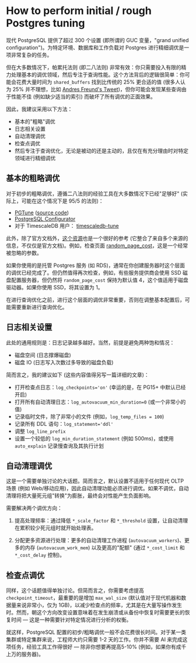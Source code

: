 # How to perform initial / rough Postgres tuning

现代 PostgreSQL 提供了超过 300 个设置 (即所谓的 GUC 变量，"grand unified configuration")。为特定环境、数据库和工作负载对 Postgres 进行精细调优是一项非常复杂的任务。

但在大多数情况下，帕累托法则 (即二八法则) 非常有效：你只需要投入有限的精力处理基本的调优领域，然后专注于查询性能。这个方法背后的逻辑很简单：你可能会花费大量时间为 `shared_buffers` 找到比传统的 25% 更合适的值 (很多人认为 25% 并不理想，比如  [Andres Freund's Tweet](https://twitter.com/andresfreundtec/status/1178765225895399424))，但你可能会发现某些查询由于性能不佳 (例如缺少适当的索引) 而破坏了所有调优的正面效果。

因此，我建议采用以下方法：

- 基本的"粗略"调优
- 日志相关设置
- 自动清理调优
- 检查点调优
- 然后专注于查询优化，无论是被动的还是主动的，且仅在有充分理由时对特定领域进行精细调优

## 基本的粗略调优

对于初步的粗略调优，遵循二八法则的经验工具在大多数情况下已经"足够好" (实际上，可能在这个情况下是 95/5 的法则)：

- [PGTune](https://pgtune.leopard.in.ua) ([source code](https://github.com/le0pard/pgtune))
- [PostgreSQL Configurator](https://pgconfigurator.cybertec.at)
- 对于 TimescaleDB 用户： [timescaledb-tune](https://github.com/timescale/timescaledb-tune)

此外，除了官方文档外，[这个资源](https://wiki.postgresql.org/wiki/Tuning_Your_PostgreSQL_Server)也是一个很好的参考 (它整合了来自多个来源的信息，不仅仅是官方文档)。例如，检查页面 [random_page_cost](https://postgresqlco.nf/doc/en/param/random_page_cost/)，这是一个经常被忽略的参数。

如果你使用的是托管 Postgres 服务 (如 RDS)，通常在你创建服务器时这个层面的调优已经完成了。但仍然值得再次检查，例如，有些服务提供商会使用 SSD 磁盘配置服务器，但仍然将 `random_page_cost` 保持为默认值 4，这个值适用于磁盘驱动器。如果你使用 SSD，将其设置为 1。

在进行查询优化之前，进行这个层面的调优非常重要，否则在调整基本配置后，可能需要重新进行查询优化。

## 日志相关设置

此处的通用规则是：日志记录越多越好。当然，前提是避免两种饱和情况：

- 磁盘空间 (日志撑爆磁盘)
- 磁盘 IO (日志写入次数过多导致的磁盘负载)

简而言之，我的建议如下 (这些内容值得另写一篇详细的文章)：

- 打开检查点日志：`log_checkpoints='on'` (幸运的是，在 PG15+ 中默认已经开启)
- 打开所有自动清理日志：`log_autovacuum_min_duration=0` (或一个非常小的值)
- 记录临时文件，除了非常小的文件 (例如，`log_temp_files = 100`)
- 记录所有 DDL 语句：`log_statement='ddl'`
- 调整 `log_line_prefix`
- 设置一个较低的 `log_min_duration_statement` (例如 500ms)，或使用 `auto_explain` 记录慢查询及其执行计划

## 自动清理调优

这是一个需要单独讨论的大话题。简而言之，默认设置不适用于任何现代 OLTP 场景 (例如 Web/移动应用)，因此自动清理功能必须进行调优。如果不调优，自动清理将把大量死元组"转换"为膨胀，最终会对性能产生负面影响。

需要解决两个调优方向：

1. 提高处理频率：通过降低 `*_scale_factor` 和 `*_threshold` 设置，让自动清理在累积较少死元组时就开始处理表。

2. 分配更多资源进行处理：更多的自动清理工作进程 (`autovacuum_workers`)、更多的内存 (`autovacuum_work_mem`) 以及更高的"配额" (通过 `*_cost_limit` 和 `*_cost_delay` 控制)。

## 检查点调优

同样，这个话题值得单独讨论。但简而言之，你需要考虑提高 `checkpoint_timeout`，最重要的是增加 `max_wal_size` (默认值对于现代机器和数据量来说非常小，仅为 1GB)，以减少检查点的频率，尤其是在大量写操作发生时。然而，朝这个方向改变设置意味着在发生崩溃或从备份中恢复时需要更长的恢复时间 — 这是一种需要针对特定情况进行分析的权衡。

就这样，PostgreSQL 配置的初步/粗略调优一般不会花费很长时间。对于某一类集群或特定集群来说，工程师大约只需要 1-2 天的工作。你并不需要 AI 来完成这项任务，经验工具工作得很好 — 除非你想要再提高5-10% (例如，如果你有成千上万的服务器)。